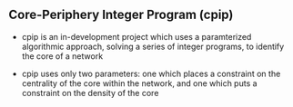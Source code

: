 ## Core-Periphery Integer Program (cpip)

* cpip is an in-development project which uses a paramterized algorithmic approach, solving a series of integer programs, to identify the core of a network

* cpip uses only two parameters: one which places a constraint on the centrality of the core within the network, and one which puts a constraint on the density of the core


<!-- solves an initial linear program (display below) -->

<!-- loops through (show loop) -->

